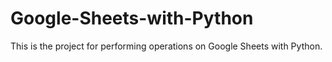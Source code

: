 # Google-Sheets-with-Python
This is the project for performing operations on Google Sheets with Python.
